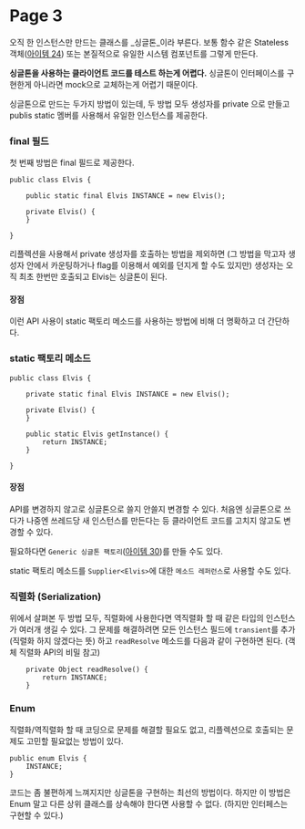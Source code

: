 # Page 3

오직 한 인스턴스만 만드는 클래스를 _싱글톤_이라 부른다. 보통 함수 같은 Stateless 객체([아이템 24](https://github.com/keesun/study/blob/master/effective-java/item24.md)) 또는 본질적으로 유일한 시스템 컴포넌트를 그렇게 만든다.

**싱글톤을 사용하는 클라이언트 코드를 테스트 하는게 어렵다.** 싱글톤이 인터페이스를 구현한게 아니라면 mock으로 교체하는게 어렵기 때문이다.

싱글톤으로 만드는 두가지 방법이 있는데, 두 방법 모두 생성자를 private 으로 만들고 publis static 멤버를 사용해서 유일한 인스턴스를 제공한다.

### final 필드

첫 번째 방법은 final 필드로 제공한다.

```
public class Elvis {

    public static final Elvis INSTANCE = new Elvis();

    private Elvis() {
    }

}
```

리플렉션을 사용해서 private 생성자를 호출하는 방법을 제외하면 (그 방법을 막고자 생성자 안에서 카운팅하거나 flag를 이용해서 예외를 던지게 할 수도 있지만) 생성자는 오직 최초 한번만 호출되고 Elvis는 싱글톤이 된다.

#### 장점

이런 API 사용이 static 팩토리 메소드를 사용하는 방법에 비해 더 명확하고 더 간단하다.

### static 팩토리 메소드

```
public class Elvis {

    private static final Elvis INSTANCE = new Elvis();

    private Elvis() {
    }

    public static Elvis getInstance() {
        return INSTANCE;
    }

}
```

#### 장점

API를 변경하지 않고로 싱글톤으로 쓸지 안쓸지 변경할 수 있다. 처음엔 싱글톤으로 쓰다가 나중엔 쓰레드당 새 인스턴스를 만든다는 등 클라이언트 코드를 고치지 않고도 변경할 수 있다.

필요하다면 `Generic 싱글톤 팩토리`([아이템 30](https://github.com/keesun/study/blob/master/effective-java/item30.md))를 만들 수도 있다.

static 팩토리 메소드를 `Supplier<Elvis>`에 대한 `메소드 레퍼런스`로 사용할 수도 있다.

### 직렬화 (Serialization)

위에서 살펴본 두 방법 모두, 직렬화에 사용한다면 역직렬화 할 때 같은 타입의 인스턴스가 여러개 생길 수 있다. 그 문제를 해결하려면 모든 인스턴스 필드에 `transient`를 추가 (직렬화 하지 않겠다는 뜻) 하고 `readResolve` 메소드를 다음과 같이 구현하면 된다. (객체 직렬화 API의 비밀 참고)

```
    private Object readResolve() {
        return INSTANCE;
    }
```

### Enum

직렬화/역직렬화 할 때 코딩으로 문제를 해결할 필요도 없고, 리플렉션으로 호출되는 문제도 고민할 필요없는 방법이 있다.

```
public enum Elvis {
    INSTANCE;
}
```

코드는 좀 불편하게 느껴지지만 싱글톤을 구현하는 최선의 방법이다. 하지만 이 방법은 Enum 말고 다른 상위 클래스를 상속해야 한다면 사용할 수 없다. (하지만 인터페스는 구현할 수 있다.)
